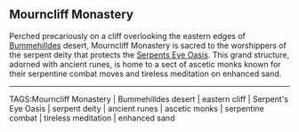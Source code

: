 ## Mourncliff Monastery

Perched precariously on a cliff overlooking the eastern edges of [Bummehilldes](Bummehilldes.md) desert, Mourncliff Monastery is sacred to the worshippers of the serpent deity that protects the [Serpents Eye Oasis](Serpents%20Eye%20Oasis.md). This grand structure, adorned with ancient runes, is home to a sect of ascetic monks known for their serpentine combat moves and tireless meditation on enhanced sand.



---

TAGS:Mourncliff Monastery | Bummehilldes desert | eastern cliff | Serpent's Eye Oasis | serpent deity | ancient runes | ascetic monks | serpentine combat | tireless meditation | enhanced sand
